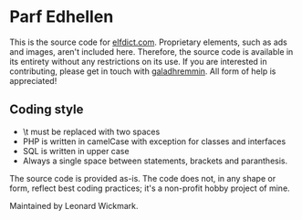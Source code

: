 Parf Edhellen
==============
This is the source code for [elfdict.com](http://www.elfdict.com). Proprietary elements, such as ads and images, aren't included here. Therefore, the source code is available in its entirety without any restrictions on its use. If you are interested in contributing, please get in touch with [galadhremmin](https://github.com/galadhremmin). All form of help is appreciated! 


Coding style
------------
* \t must be replaced with two spaces
* PHP is written in camelCase with exception for classes and interfaces
* SQL is written in upper case
* Always a single space between statements, brackets and paranthesis.

The source code is provided as-is. The code does not, in any shape or form, reflect best coding practices; it's a non-profit hobby project of mine.

Maintained by Leonard Wickmark.
